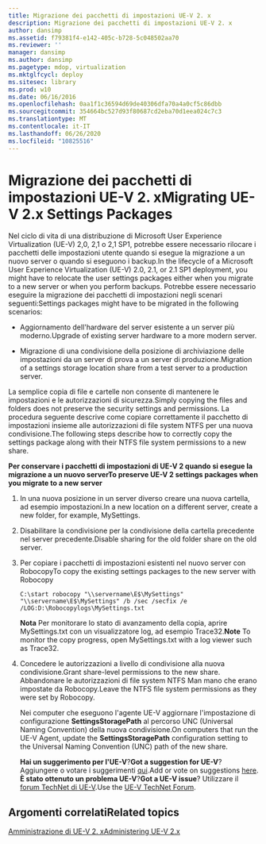 ```yaml
---
title: Migrazione dei pacchetti di impostazioni UE-V 2. x
description: Migrazione dei pacchetti di impostazioni UE-V 2. x
author: dansimp
ms.assetid: f79381f4-e142-405c-b728-5c048502aa70
ms.reviewer: ''
manager: dansimp
ms.author: dansimp
ms.pagetype: mdop, virtualization
ms.mktglfcycl: deploy
ms.sitesec: library
ms.prod: w10
ms.date: 06/16/2016
ms.openlocfilehash: 0aa1f1c36594d69de40306dfa70a4a0cf5c86dbb
ms.sourcegitcommit: 354664bc527d93f80687cd2eba70d1eea024c7c3
ms.translationtype: MT
ms.contentlocale: it-IT
ms.lasthandoff: 06/26/2020
ms.locfileid: "10825516"
---
```

# <span data-ttu-id="732c4-103">Migrazione dei pacchetti di impostazioni UE-V 2. x</span><span class="sxs-lookup"><span data-stu-id="732c4-103">Migrating UE-V 2.x Settings Packages</span></span>


<span data-ttu-id="732c4-104">Nel ciclo di vita di una distribuzione di Microsoft User Experience Virtualization (UE-V) 2,0, 2,1 o 2,1 SP1, potrebbe essere necessario rilocare i pacchetti delle impostazioni utente quando si esegue la migrazione a un nuovo server o quando si eseguono i backup.</span><span class="sxs-lookup"><span data-stu-id="732c4-104">In the lifecycle of a Microsoft User Experience Virtualization (UE-V) 2.0, 2.1, or 2.1 SP1 deployment, you might have to relocate the user settings packages either when you migrate to a new server or when you perform backups.</span></span> <span data-ttu-id="732c4-105">Potrebbe essere necessario eseguire la migrazione dei pacchetti di impostazioni negli scenari seguenti:</span><span class="sxs-lookup"><span data-stu-id="732c4-105">Settings packages might have to be migrated in the following scenarios:</span></span>

-   <span data-ttu-id="732c4-106">Aggiornamento dell'hardware del server esistente a un server più moderno.</span><span class="sxs-lookup"><span data-stu-id="732c4-106">Upgrade of existing server hardware to a more modern server.</span></span>

-   <span data-ttu-id="732c4-107">Migrazione di una condivisione della posizione di archiviazione delle impostazioni da un server di prova a un server di produzione.</span><span class="sxs-lookup"><span data-stu-id="732c4-107">Migration of a settings storage location share from a test server to a production server.</span></span>

<span data-ttu-id="732c4-108">La semplice copia di file e cartelle non consente di mantenere le impostazioni e le autorizzazioni di sicurezza.</span><span class="sxs-lookup"><span data-stu-id="732c4-108">Simply copying the files and folders does not preserve the security settings and permissions.</span></span> <span data-ttu-id="732c4-109">La procedura seguente descrive come copiare correttamente il pacchetto di impostazioni insieme alle autorizzazioni di file system NTFS per una nuova condivisione.</span><span class="sxs-lookup"><span data-stu-id="732c4-109">The following steps describe how to correctly copy the settings package along with their NTFS file system permissions to a new share.</span></span>

**<span data-ttu-id="732c4-110">Per conservare i pacchetti di impostazioni di UE-V 2 quando si esegue la migrazione a un nuovo server</span><span class="sxs-lookup"><span data-stu-id="732c4-110">To preserve UE-V 2 settings packages when you migrate to a new server</span></span>**

1.  <span data-ttu-id="732c4-111">In una nuova posizione in un server diverso creare una nuova cartella, ad esempio impostazioni.</span><span class="sxs-lookup"><span data-stu-id="732c4-111">In a new location on a different server, create a new folder, for example, MySettings.</span></span>

2.  <span data-ttu-id="732c4-112">Disabilitare la condivisione per la condivisione della cartella precedente nel server precedente.</span><span class="sxs-lookup"><span data-stu-id="732c4-112">Disable sharing for the old folder share on the old server.</span></span>

3.  <span data-ttu-id="732c4-113">Per copiare i pacchetti di impostazioni esistenti nel nuovo server con Robocopy</span><span class="sxs-lookup"><span data-stu-id="732c4-113">To copy the existing settings packages to the new server with Robocopy</span></span>

    ``` syntax
    C:\start robocopy "\\servername\E$\MySettings" "\\servername\E$\MySettings" /b /sec /secfix /e /LOG:D:\Robocopylogs\MySettings.txt
    ```

    <span data-ttu-id="732c4-114">**Nota**  Per monitorare lo stato di avanzamento della copia, aprire MySettings.txt con un visualizzatore log, ad esempio Trace32.</span><span class="sxs-lookup"><span data-stu-id="732c4-114">**Note** To monitor the copy progress, open MySettings.txt with a log viewer such as Trace32.</span></span>

     

4.  <span data-ttu-id="732c4-115">Concedere le autorizzazioni a livello di condivisione alla nuova condivisione.</span><span class="sxs-lookup"><span data-stu-id="732c4-115">Grant share-level permissions to the new share.</span></span> <span data-ttu-id="732c4-116">Abbandonare le autorizzazioni di file system NTFS Man mano che erano impostate da Robocopy.</span><span class="sxs-lookup"><span data-stu-id="732c4-116">Leave the NTFS file system permissions as they were set by Robocopy.</span></span>

    <span data-ttu-id="732c4-117">Nei computer che eseguono l'agente UE-V aggiornare l'impostazione di configurazione **SettingsStoragePath** al percorso UNC (Universal Naming Convention) della nuova condivisione.</span><span class="sxs-lookup"><span data-stu-id="732c4-117">On computers that run the UE-V Agent, update the **SettingsStoragePath** configuration setting to the Universal Naming Convention (UNC) path of the new share.</span></span>

    <span data-ttu-id="732c4-118">**Hai un suggerimento per l'UE-V**?</span><span class="sxs-lookup"><span data-stu-id="732c4-118">**Got a suggestion for UE-V**?</span></span> <span data-ttu-id="732c4-119">Aggiungere o votare i suggerimenti [qui](http://uev.uservoice.com/forums/280428-microsoft-user-experience-virtualization).</span><span class="sxs-lookup"><span data-stu-id="732c4-119">Add or vote on suggestions [here](http://uev.uservoice.com/forums/280428-microsoft-user-experience-virtualization).</span></span> <span data-ttu-id="732c4-120">**È stato ottenuto un problema UE-V**?</span><span class="sxs-lookup"><span data-stu-id="732c4-120">**Got a UE-V issue**?</span></span> <span data-ttu-id="732c4-121">Utilizzare il [forum TechNet di UE-V](https://social.technet.microsoft.com/Forums/home?forum=mdopuev).</span><span class="sxs-lookup"><span data-stu-id="732c4-121">Use the [UE-V TechNet Forum](https://social.technet.microsoft.com/Forums/home?forum=mdopuev).</span></span>

## <span data-ttu-id="732c4-122">Argomenti correlati</span><span class="sxs-lookup"><span data-stu-id="732c4-122">Related topics</span></span>


[<span data-ttu-id="732c4-123">Amministrazione di UE-V 2. x</span><span class="sxs-lookup"><span data-stu-id="732c4-123">Administering UE-V 2.x</span></span>](administering-ue-v-2x-new-uevv2.md)

 

 






